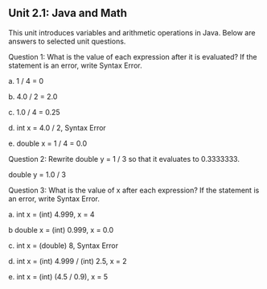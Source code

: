 ## Unit 2.1: Java and Math

This unit introduces variables and arithmetic operations in Java. Below are answers to selected unit questions.

Question 1: What is the value of each expression after it is evaluated?  If the statement is an error, write Syntax Error.

a.  1 / 4 = 0

b.  4.0 / 2 = 2.0

c.  1.0 / 4 = 0.25

d.  int x = 4.0 / 2, Syntax Error

e.  double x = 1 / 4 = 0.0

Question 2: Rewrite double y = 1 / 3 so that it evaluates to 0.3333333.

double y = 1.0 / 3

Question 3: What is the value of x after each expression?  If the statement is an error, write Syntax Error.

a.  int x = (int) 4.999, x = 4

b   double x = (int) 0.999, x = 0.0

c.  int x = (double) 8, Syntax Error

d.  int x = (int) 4.999 / (int) 2.5, x = 2

e.  int x = (int) (4.5 / 0.9), x = 5
